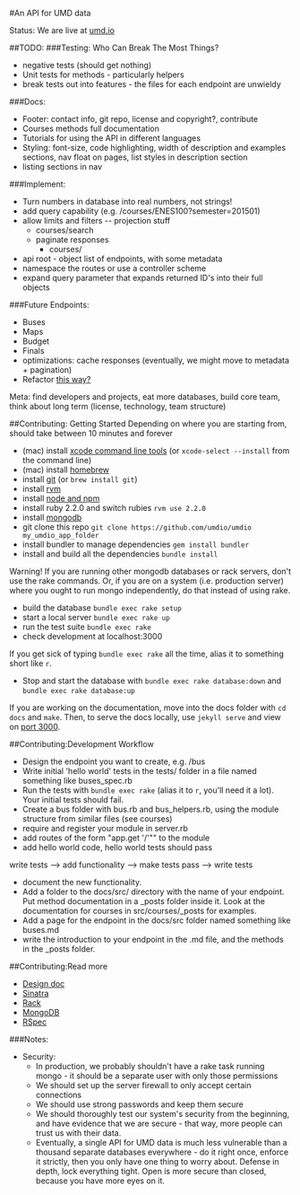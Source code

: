 #An API for UMD data 

Status: We are live at [umd.io](http://umd.io)

##TODO:
###Testing: Who Can Break The Most Things?
  - negative tests (should get nothing)
  - Unit tests for methods - particularly helpers
  - break tests out into features - the files for each endpoint are unwieldy

###Docs:
  - Footer: contact info, git repo, license and copyright?, contribute
  - Courses methods full documentation
  - Tutorials for using the API in different languages
  - Styling: font-size, code highlighting, width of description and examples sections, nav float on pages, list styles in description section
  - listing sections in nav

###Implement:
  - Turn numbers in database into real numbers, not strings!
  - add query capability (e.g. /courses/ENES100?semester=201501)
  - allow limits and filters -- projection stuff
	- courses/search
    - paginate responses
	  - courses/<dep>
  - api root - object list of endpoints, with some metadata
  - namespace the routes or use a controller scheme
  - expand query parameter that expands returned ID's into their full objects

###Future Endpoints:
  - Buses
  - Maps
  - Budget
  - Finals
- optimizations: cache responses (eventually, we might move to metadata + pagination)
- Refactor [this way?](http://stackoverflow.com/questions/5015471/using-sinatra-for-larger-projects-via-multiple-files)

Meta: find developers and projects, eat more databases, build core team, think about long term (license, technology, team structure)

##Contributing: Getting Started
Depending on where you are starting from, should take between 10 minutes and forever

-  (mac) install [xcode command line tools](https://developer.apple.com/xcode/) (or `xcode-select --install` from the command line)
- (mac) install [homebrew](http://brew.sh/)
- install [git](http://git-scm.com/) (or `brew install git`)
- install [rvm](https://rvm.io/rvm/install)
- install [node and npm](https://github.com/joyent/node/wiki/Installing-Node.js-via-package-manager)
- install ruby 2.2.0 and switch rubies `rvm use 2.2.0`
- install [mongodb](http://docs.mongodb.org/manual/installation/)
- git clone this repo `git clone https://github.com/umdio/umdio my_umdio_app_folder`
- install bundler to manage dependencies `gem install bundler`
- install and build all the dependencies `bundle install`

Warning! If you are running other mongodb databases or rack servers, don't use the rake commands. Or, if you are on a system (i.e. production server) where you ought to run mongo independently, do that instead of using rake.

- build the database `bundle exec rake setup`
- start a local server `bundle exec rake up`
- run the test suite `bundle exec rake`
- check development at localhost:3000

If you get sick of typing `bundle exec rake` all the time, alias it to something short like `r`.

- Stop and start the database with `bundle exec rake database:down` and `bundle exec rake database:up`

If you are working on the documentation, move into the docs folder with `cd docs` and `make`. Then, to serve the docs locally, use `jekyll serve` and view on [port 3000](localhost:3000).

##Contributing:Development Workflow
- Design the endpoint you want to create, e.g. /bus
- Write initial 'hello world' tests in the tests/ folder in a file named something like buses_spec.rb
- Run the tests with `bundle exec rake` (alias it to `r`, you'll need it a lot). Your initial tests should fail.
- Create a bus folder with bus.rb and bus_helpers.rb, using the module structure from similar files (see courses)
- require and register your module in server.rb
- add routes of the form "app.get '/<endpoint>'""  to the module
- add hello world code, hello world tests should pass

write tests --> add functionality --> make tests pass --> write tests

- document the new functionality.
- Add a folder to the docs/src/ directory with the name of your endpoint. Put method documentation in a \_posts folder inside it. Look at the documentation for courses in src/courses/\_posts for examples.
- Add a page for the endpoint in the docs/src folder named something like buses.md
- write the introduction to your endpoint in the <endpoint>.md file, and the methods in the _posts folder.

##Contributing:Read more
- [Design doc](https://docs.google.com/document/d/11uslF3ftvQ3It-NRXs7iRgI34S0MxvqV2S1jioXPcL0/edit?usp=sharing)
- [Sinatra](http://www.sinatrarb.com/)
- [Rack](http://rack.github.io/)
- [MongoDB](http://www.mongodb.org/)
- [RSpec](http://rspec.info/)

###Notes:
- Security: 
  - In production, we probably shouldn't have a rake task running mongo - it should be a separate user with only those permissions
  - We should set up the server firewall to only accept certain connections
  - We should use strong passwords and keep them secure
  - We should thoroughly test our system's security from the beginning, and have evidence that we are secure - that way, more people can trust us with their data.
  - Eventually, a single API for UMD data is much less vulnerable than a thousand separate databases everywhere - do it right once, enforce it strictly, then you only have one thing to worry about. Defense in depth, lock everything tight. Open is more secure than closed, because you have more eyes on it.
